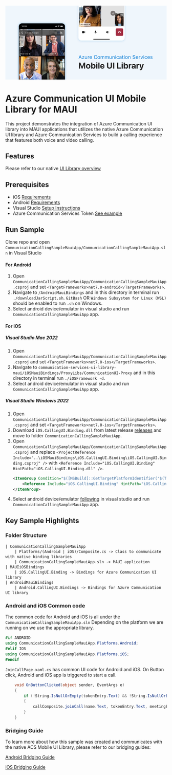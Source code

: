 ![Hero Image](/mobile-ui-library-hero-image.png)

# Azure Communication UI Mobile Library for MAUI

This project demonstrates the integration of Azure Communication UI library into MAUI applications that utilizes the native Azure Communication UI library and Azure Communication Services to build a calling experience that features both voice and video calling.

## Features

Please refer to our native [UI Library overview](https://docs.microsoft.com/en-us/azure/communication-services/concepts/ui-library/ui-library-overview?pivots=platform-mobile)

## Prerequisites

- iOS [Requirements](https://github.com/Azure/communication-ui-library-ios#requirements)
- Android [Requirements](https://github.com/Azure/communication-ui-library-android#prerequisites)
- Visual Studio [Setup Instructions](https://docs.microsoft.com/en-us/xamarin/get-started/installation/?pivots=macos)
- Azure Communication Services Token [See example](https://docs.microsoft.com/azure/communication-services/tutorials/trusted-service-tutorial)

## Run Sample

Clone repo and open `CommunicationCallingSampleMauiApp/CommunicationCallingSampleMauiApp.sln` in Visual Studio

#### For Android

1. Open `CommunicationCallingSampleMauiApp/CommunicationCallingSampleMauiApp.csproj` and set `<TargetFrameworks>net7.0-android</TargetFrameworks>`.
2. Navigate to `/AndroidMauiBindings` and in this directory in terminal run `./downloadJarScript.sh`. `GitBash` OR `Windows Subsystem for Linux (WSL)` should be enabled to run `.sh` on Windows.
3. Select android device/emulator in visual studio and run `CommunicationCallingSampleMauiApp` app.

#### For iOS


##### Visual Studio Mac 2022

1. Open `CommunicationCallingSampleMauiApp/CommunicationCallingSampleMauiApp.csproj` and set `<TargetFrameworks>net7.0-ios</TargetFrameworks>`.
2. Navigate to `communication-services-ui-library-maui/iOSMauiBindings/ProxyLibs/CommunicationUI-Proxy` and in this directory in terminal run `./iOSFramework -d`.
3. Select android device/emulator in visual studio and run `CommunicationCallingSampleMauiApp` app.

##### Visual Studio Windows 2022

1. Open `CommunicationCallingSampleMauiApp/CommunicationCallingSampleMauiApp.csproj` and set `<TargetFrameworks>net7.0-ios</TargetFrameworks>`.
2. Download `iOS.CallingUI.Binding.dll` from latest release [releases](https://github.com/Azure-Samples/communication-services-ui-library-maui/releases) and move to folder `CommunicationCallingSampleMauiApp`.
3. Open `CommunicationCallingSampleMauiApp/CommunicationCallingSampleMauiApp.csproj` and replace `<ProjectReference Include="..\iOSMauiBindings\iOS.CallingUI.Binding\iOS.CallingUI.Binding.csproj" />` with `<Reference Include="iOS.CallingUI.Binding" HintPath="iOS.CallingUI.Binding.dll" />`.
    ```xml
	<ItemGroup Condition="$([MSBuild]::GetTargetPlatformIdentifier('$(TargetFramework)')) == 'ios'">
		<Reference Include="iOS.CallingUI.Binding" HintPath="iOS.CallingUI.Binding.dll" />
	</ItemGroup>
    ```
4. Select android device/emulator [following](https://learn.microsoft.com/en-us/dotnet/maui/ios/device-provisioning/?view=net-maui-7.0) in visual studio and run `CommunicationCallingSampleMauiApp` app.

## Key Sample Highlights

### Folder Structure

```
| CommunicationCallingSampleMauiApp
    | Platforms/(Android | iOS)/Composite.cs -> Class to communicate with native binding libraries
    | CommunicationCallingSampleMauiApp.sln -> MAUI application
| MAUIiOSBindings
    | iOS.CallingUI.Binding -> Bindings for Azure Communication UI library
| AndroidMauiBindings
    | Android.CallingUI.Bindings -> Bindings for Azure Communication UI library
```

### Android and iOS Common code

The common code for Android and iOS is all under the `CommunicationCallingSampleMauiApp.sln`
Depending on the platform we are running on we use the appropriate library.

```cs
#if ANDROID
using CommunicationCallingSampleMauiApp.Platforms.Android;
#elif IOS
using CommunicationCallingSampleMauiApp.Platforms.iOS;
#endif
```

`JoinCallPage.xaml.cs` has common UI code for Android and iOS. On Button click, Android and iOS app is triggered to start a call.

```cs
    void OnButtonClicked(object sender, EventArgs e)
    {
        if (!String.IsNullOrEmpty(tokenEntry.Text) && !String.IsNullOrEmpty(meetingEntry.Text))
        {
            callComposite.joinCall(name.Text, tokenEntry.Text, meetingEntry.Text, isTeamsCall, _localization, _dataModelInjection);
        }
    }
```

### Bridging Guide

To learn more about how this sample was created and communicates with the native ACS Mobile UI Library, please refer to our bridging guides:

[Android Bridging Guide](AndroidMauiBindings/README.md)

[iOS Bridging Guide](iOSMauiBindings/README.md)
